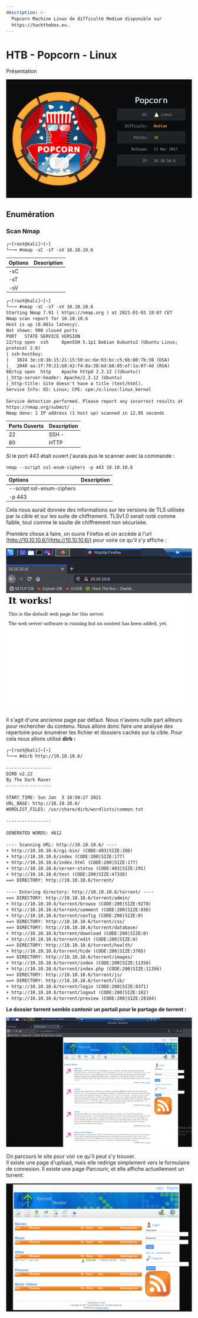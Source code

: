 ```yaml
---
description: >-
  Popcorn Machine Linux de difficulté Medium disponible sur
  https://hackthebox.eu.
---
```


# HTB - Popcorn - Linux

Présentation

![Informations g&#xE9;n&#xE9;rales](../../.gitbook/assets/popcorn.png)

## Enumération

### Scan Nmap

```text
┌─[root@kali]─[~]
└──╼ #nmap -sC -sT -sV 10.10.10.6
```

| Options | Description |
| :--- | :--- |
| -sC |  |
| -sT |  |
| -sV |  |

```text
┌─[root@kali]─[~]
└──╼ #nmap -sC -sT -sV 10.10.10.6
Starting Nmap 7.91 ( https://nmap.org ) at 2021-01-03 18:07 CET
Nmap scan report for 10.10.10.6
Host is up (0.081s latency).
Not shown: 998 closed ports
PORT   STATE SERVICE VERSION
22/tcp open  ssh     OpenSSH 5.1p1 Debian 6ubuntu2 (Ubuntu Linux; protocol 2.0)
| ssh-hostkey:
|   1024 3e:c8:1b:15:21:15:50:ec:6e:63:bc:c5:6b:80:7b:38 (DSA)
|_  2048 aa:1f:79:21:b8:42:f4:8a:38:bd:b8:05:ef:1a:07:4d (RSA)
80/tcp open  http    Apache httpd 2.2.12 ((Ubuntu))
|_http-server-header: Apache/2.2.12 (Ubuntu)
|_http-title: Site doesn't have a title (text/html).
Service Info: OS: Linux; CPE: cpe:/o:linux:linux_kernel

Service detection performed. Please report any incorrect results at https://nmap.org/submit/ .
Nmap done: 1 IP address (1 host up) scanned in 12.95 seconds
```

| Ports Ouverts | Description |
| :--- | :--- |
| 22 | SSH -  |
| 80 | HTTP |

Si le port 443 était ouvert j'aurais pus le scanner avec la commande :

```text
nmap --script ssl-enum-ciphers -p 443 10.10.10.6
```

| Options | Description |
| :--- | :--- |
| --script ssl-enum-ciphers |  |
| -p 443 |  |

Cela nous aurait donnée des informations sur les versions de TLS utilisée par la cible et sur les suite de chiffrement. TLSv1.0 serait noté comme faible, tout comme le ssuite de chiffrement non sécurisée.

Première chose à faire, on ouvre Firefox et on accède à l'url [http://10.10.10.6/](http://10.10.10.6/) pour voire ce qu'il s'y affiche :

![Page web par d&#xE9;faut](../../.gitbook/assets/popcorn_2.png)

Il s'agit d'une ancienne page par défaut. Nous n'avons nulle part ailleurs pour rechercher du contenu. Nous allons donc faire une analyse des répertoire pour énumérer  les fichier et dossiers cachés sur la cible. Pour cela nous allons utilisé **dirb :**

```text
┌─[root@kali]─[~]
└──╼ #dirb http://10.10.10.6/

-----------------
DIRB v2.22
By The Dark Raver
-----------------

START_TIME: Sun Jan  3 18:50:27 2021
URL_BASE: http://10.10.10.6/
WORDLIST_FILES: /usr/share/dirb/wordlists/common.txt

-----------------

GENERATED WORDS: 4612

---- Scanning URL: http://10.10.10.6/ ----
+ http://10.10.10.6/cgi-bin/ (CODE:403|SIZE:286)
+ http://10.10.10.6/index (CODE:200|SIZE:177)
+ http://10.10.10.6/index.html (CODE:200|SIZE:177)
+ http://10.10.10.6/server-status (CODE:403|SIZE:291)
+ http://10.10.10.6/test (CODE:200|SIZE:47330)
==> DIRECTORY: http://10.10.10.6/torrent/

---- Entering directory: http://10.10.10.6/torrent/ ----
==> DIRECTORY: http://10.10.10.6/torrent/admin/
+ http://10.10.10.6/torrent/browse (CODE:200|SIZE:9278)
+ http://10.10.10.6/torrent/comment (CODE:200|SIZE:936)
+ http://10.10.10.6/torrent/config (CODE:200|SIZE:0)
==> DIRECTORY: http://10.10.10.6/torrent/css/
==> DIRECTORY: http://10.10.10.6/torrent/database/
+ http://10.10.10.6/torrent/download (CODE:200|SIZE:0)
+ http://10.10.10.6/torrent/edit (CODE:200|SIZE:0)
==> DIRECTORY: http://10.10.10.6/torrent/health/
+ http://10.10.10.6/torrent/hide (CODE:200|SIZE:3765)
==> DIRECTORY: http://10.10.10.6/torrent/images/
+ http://10.10.10.6/torrent/index (CODE:200|SIZE:11356)
+ http://10.10.10.6/torrent/index.php (CODE:200|SIZE:11356)
==> DIRECTORY: http://10.10.10.6/torrent/js/
==> DIRECTORY: http://10.10.10.6/torrent/lib/
+ http://10.10.10.6/torrent/login (CODE:200|SIZE:8371)
+ http://10.10.10.6/torrent/logout (CODE:200|SIZE:182)
+ http://10.10.10.6/torrent/preview (CODE:200|SIZE:28104)
```

**Le dossier torrent semble contenir un portail pour le partage de torrent :**

![](../../.gitbook/assets/popcorn_3.png)

On parcours le site pour voir ce qu'il peut s'y trouver.   
Il existe une page d'upload, mais elle redirige simplement vers le formulaire de connexion. Il existe une page Parcourir, et elle affiche actuellement un torrent:

![](../../.gitbook/assets/popcorn_4.png)

